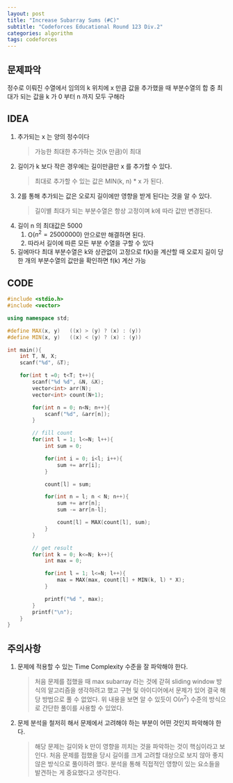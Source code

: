 ```yaml
---
layout: post
title: "Increase Subarray Sums (#C)"
subtitle: "Codeforces Educational Round 123 Div.2"
categories: algorithm
tags: codeforces
---
```


## 문제파악

정수로 이뤄진 수열에서 임의의 k 위치에 x 만큼 값을 추가했을 때 부분수열의 합 중 최대가 되는 값을 k 가 0 부터 n 까지 모두 구해라

## IDEA

1. 추가되는 x 는 양의 정수이다
    > 가능한 최대한 추가하는 것(k 만큼)이 최대
2. 길이가 k 보다 작은 경우에는 길이만큼만 x 를 추가할 수 있다.
    > 최대로 추가할 수 있는 값은 MIN(k, n) * x 가 된다.
3. 2를 통해 추가되는 값은 오로지 길이에만 영향을 받게 된다는 것을 알 수 있다.
    > 길이별 최대가 되는 부분수열은 항상 고정이며 k에 따라 값만 변경된다.
4. 길이 n 의 최대값은 5000
    1. O($n^2 = 25000000$) 안으로만 해결하면 된다.
    2. 따라서 길이에 따른 모든 부분 수열을 구할 수 있다
5. 길에마다 최대 부분수열은 k와 상관없이 고정으로 f(k)을 계산할 때 오로지 길이 당 한 개의 부분수열의 값만을 확인하면 f(k) 계산 가능

## CODE

```c++
#include <stdio.h>
#include <vector>

using namespace std;

#define MAX(x, y)   ((x) > (y) ? (x) : (y))
#define MIN(x, y)   ((x) < (y) ? (x) : (y))

int main(){
    int T, N, X;
    scanf("%d", &T);

    for(int t =0; t<T; t++){
        scanf("%d %d", &N, &X);
        vector<int> arr(N);
        vector<int> count(N+1);

        for(int n = 0; n<N; n++){
            scanf("%d", &arr[n]);
        }

        // fill count
        for(int l = 1; l<=N; l++){
            int sum = 0;

            for(int i = 0; i<l; i++){
                sum += arr[i];
            }

            count[l] = sum;

            for(int n = l; n < N; n++){
                sum += arr[n];
                sum -= arr[n-l];

                count[l] = MAX(count[l], sum);
            }
        }

        // get result
        for(int k = 0; k<=N; k++){
            int max = 0;

            for(int l = 1; l<=N; l++){
                max = MAX(max, count[l] + MIN(k, l) * X);
            }

            printf("%d ", max);
        }
        printf("\n");
    }
}
```

## 주의사항

1. 문제에 적용할 수 있는 Time Complexity 수준을 잘 파악해야 한다.
    > 처음 문제를 접했을 때 max subarray 라는 것에 갇혀 sliding window 방식의 알고리즘을 생각하려고 했고 구현 및 아이디어에서 문제가 있어 결국 해당 방법으로 풀 수 없었다. 위 내용을 보면 알 수 있듯이 O($n^2$) 수준의 방식으로 간단한 풀이를 사용할 수 있었다.
2. 문제 분석을 철저히 해서 문제에서 고려해야 하는 부분이 어떤 것인지 파악해야 한다.
    > 해당 문제는 길이와 k 만이 영향을 끼치는 것을 파악하는 것이 핵심이라고 보인다. 처음 문제를 접했을 당시 길이를 크게 고려할 대상으로 보지 않아 좋지 않은 방식으로 풀이하려 했다. 분석을 통해 직접적인 영향이 있는 요소들을 발견하는 게 중요했다고 생각한다.
    